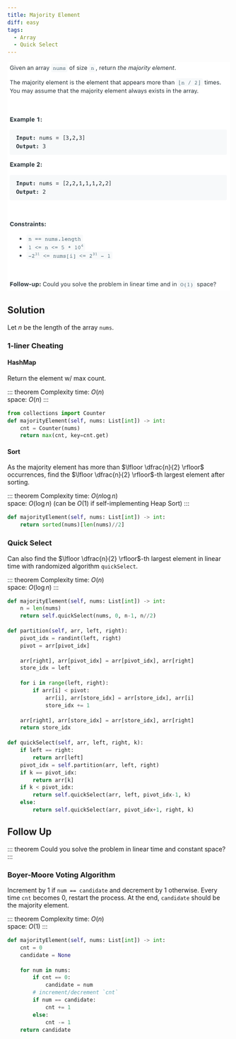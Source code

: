 ```yaml
---
title: Majority Element
diff: easy
tags:
  - Array
  - Quick Select
---
```


<img class="medium-zoom" src="/algo/majority-element.png" alt="https://leetcode.com/problems/majority-element">

## Solution

Let $n$ be the length of the array `nums`.

### 1-liner Cheating

#### HashMap

Return the element w/ max count.

::: theorem Complexity
time: $O(n)$  
space: $O(n)$
:::

```py
from collections import Counter
def majorityElement(self, nums: List[int]) -> int:
    cnt = Counter(nums)
    return max(cnt, key=cnt.get)
```

#### Sort

As the majority element has more than $\lfloor \dfrac{n}{2} \rfloor$ occurrences, find the $\lfloor \dfrac{n}{2} \rfloor$-th largest element after sorting.

::: theorem Complexity
time: $O(n \log n)$  
space: $O(\log n)$ (can be $O(1)$ if self-implementing Heap Sort)
:::

```py
def majorityElement(self, nums: List[int]) -> int:
    return sorted(nums)[len(nums)//2]
```

### Quick Select

Can also find the $\lfloor \dfrac{n}{2} \rfloor$-th largest element in linear time with randomized algorithm `quickSelect`.

::: theorem Complexity
time: $O(n)$  
space: $O(\log n)$
:::

```py
def majorityElement(self, nums: List[int]) -> int:
    n = len(nums)
    return self.quickSelect(nums, 0, n-1, n//2)

def partition(self, arr, left, right):
    pivot_idx = randint(left, right)
    pivot = arr[pivot_idx]

    arr[right], arr[pivot_idx] = arr[pivot_idx], arr[right]
    store_idx = left

    for i in range(left, right):
        if arr[i] < pivot:
            arr[i], arr[store_idx] = arr[store_idx], arr[i]
            store_idx += 1

    arr[right], arr[store_idx] = arr[store_idx], arr[right]
    return store_idx

def quickSelect(self, arr, left, right, k):
    if left == right:
        return arr[left]
    pivot_idx = self.partition(arr, left, right)
    if k == pivot_idx:
        return arr[k]
    if k < pivot_idx:
        return self.quickSelect(arr, left, pivot_idx-1, k)
    else:
        return self.quickSelect(arr, pivot_idx+1, right, k)
```

## Follow Up

::: theorem
Could you solve the problem in linear time and constant space?
:::

### Boyer-Moore Voting Algorithm

Increment by $1$ if `num == candidate` and decrement by $1$ otherwise. Every time `cnt` becomes $0$, restart the process. At the end, `candidate` should be the majority element.

::: theorem Complexity
time: $O(n)$  
space: $O(1)$
:::

```py
def majorityElement(self, nums: List[int]) -> int:
    cnt = 0
    candidate = None

    for num in nums:
        if cnt == 0:
            candidate = num
        # increment/decrement `cnt`
        if num == candidate:
            cnt += 1
        else:
            cnt -= 1
    return candidate
```
